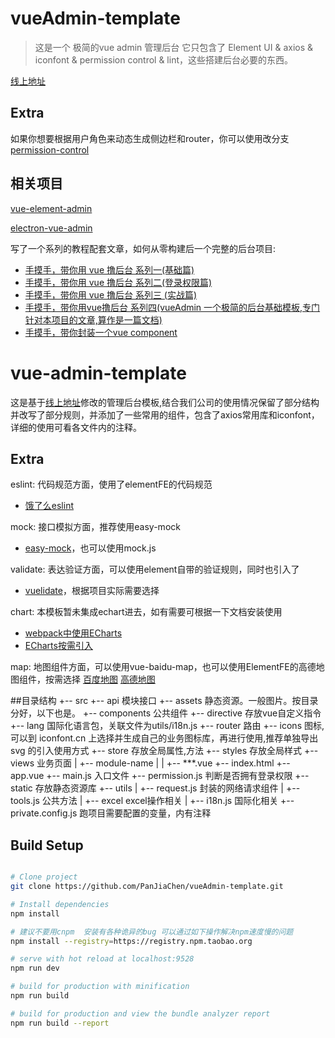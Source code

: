 # vueAdmin-template

> 这是一个 极简的vue admin 管理后台 它只包含了 Element UI & axios & iconfont & permission control & lint，这些搭建后台必要的东西。

[线上地址](http://panjiachen.github.io/vueAdmin-template)

## Extra
如果你想要根据用户角色来动态生成侧边栏和router，你可以使用改分支[permission-control](https://github.com/PanJiaChen/vueAdmin-template/tree/permission-control)
 
 ## 相关项目
 [vue-element-admin](https://github.com/PanJiaChen/vue-element-admin)

 [electron-vue-admin](https://github.com/PanJiaChen/electron-vue-admin)

写了一个系列的教程配套文章，如何从零构建后一个完整的后台项目:
 - [手摸手，带你用 vue 撸后台 系列一(基础篇)](https://juejin.im/post/59097cd7a22b9d0065fb61d2)
 - [手摸手，带你用 vue 撸后台 系列二(登录权限篇)](https://juejin.im/post/591aa14f570c35006961acac)
 - [手摸手，带你用 vue 撸后台 系列三 (实战篇)](https://juejin.im/post/593121aa0ce4630057f70d35)
 - [手摸手，带你用vue撸后台 系列四(vueAdmin 一个极简的后台基础模板,专门针对本项目的文章,算作是一篇文档)](https://juejin.im/post/595b4d776fb9a06bbe7dba56)
 - [手摸手，带你封装一个vue component](https://segmentfault.com/a/1190000009090836)


# vue-admin-template
这是基于[线上地址](http://panjiachen.github.io/vueAdmin-template)修改的管理后台模板,结合我们公司的使用情况保留了部分结构并改写了部分规则，并添加了一些常用的组件，包含了axios常用库和iconfont，详细的使用可看各文件内的注释。

## Extra
eslint: 代码规范方面，使用了elementFE的代码规范 
- [饿了么eslint](https://www.npmjs.com/package/eslint-plugin-actionable-elements)

mock: 接口模拟方面，推荐使用easy-mock
- [easy-mock](https://easy-mock.com/)，也可以使用mock.js

validate: 表达验证方面，可以使用element自带的验证规则，同时也引入了
- [vuelidate](https://monterail.github.io/vuelidate/#sub-installation)，根据项目实际需要选择

chart: 本模板暂未集成echart进去，如有需要可根据一下文档安装使用
- [webpack中使用ECharts](http://echarts.baidu.com/tutorial.html#%E5%9C%A8%20webpack%20%E4%B8%AD%E4%BD%BF%E7%94%A8%20ECharts)
- [ECharts按需引入](https://github.com/ecomfe/echarts/blob/master/index.js)

map: 地图组件方面，可以使用vue-baidu-map，也可以使用ElementFE的高德地图组件，按需选择
[百度地图](https://dafrok.github.io/vue-baidu-map/#/zh/index)
[高德地图](https://elemefe.github.io/vue-amap/#/)

##目录结构
+-- src
  +-- api 模块接口
  +-- assets 静态资源。一般图片。按目录分好，以下也是。
  +-- components 公共组件
  +-- directive 存放vue自定义指令
  +-- lang 国际化语言包，关联文件为utils/i18n.js
  +-- router 路由
  +-- icons 图标, 可以到 iconfont.cn 上选择并生成自己的业务图标库，再进行使用,推荐单独导出 svg 的引入使用方式
  +-- store 存放全局属性,方法
  +-- styles 存放全局样式
  +-- views 业务页面
  |   +-- module-name
  |   |   +-- ***.vue
  +-- index.html
  +-- app.vue
  +-- main.js 入口文件
  +-- permission.js 判断是否拥有登录权限
+-- static 存放静态资源库
+-- utils
  |   +-- request.js 封装的网络请求组件
  |   +-- tools.js 公共方法
  |   +-- excel excel操作相关
  |   +-- i18n.js 国际化相关
+-- private.config.js 跑项目需要配置的变量，内有注释


## Build Setup

``` bash

# Clone project
git clone https://github.com/PanJiaChen/vueAdmin-template.git

# Install dependencies
npm install

# 建议不要用cnpm  安装有各种诡异的bug 可以通过如下操作解决npm速度慢的问题
npm install --registry=https://registry.npm.taobao.org

# serve with hot reload at localhost:9528
npm run dev

# build for production with minification
npm run build

# build for production and view the bundle analyzer report
npm run build --report
```